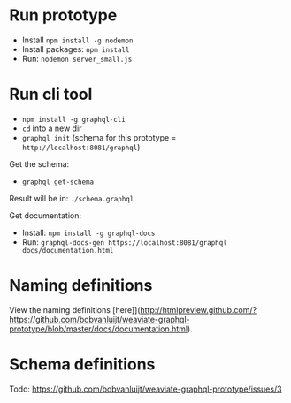 # Run prototype

- Install `npm install -g nodemon`
- Install packages: `npm install`
- Run: `nodemon server_small.js`

# Run cli tool

- `npm install -g graphql-cli`
- `cd` into a new dir
- `graphql init` (schema for this prototype = `http://localhost:8081/graphql`)

Get the schema:
- `graphql get-schema`

Result will be in: `./schema.graphql`

Get documentation:
- Install: `npm install -g graphql-docs`
- Run: `graphql-docs-gen https://localhost:8081/graphql docs/documentation.html`

# Naming definitions

View the naming definitions [here]](http://htmlpreview.github.com/?https://github.com/bobvanluijt/weaviate-graphql-prototype/blob/master/docs/documentation.html).

# Schema definitions

Todo: https://github.com/bobvanluijt/weaviate-graphql-prototype/issues/3

